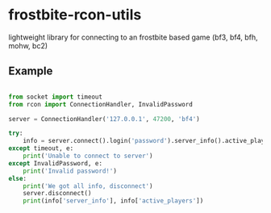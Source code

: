 frostbite-rcon-utils
====================

lightweight library for connecting to an frostbite based game (bf3, bf4, bfh, mohw, bc2)

## Example


`````python

from socket import timeout
from rcon import ConnectionHandler, InvalidPassword

server = ConnectionHandler('127.0.0.1', 47200, 'bf4')

try:
    info = server.connect().login('password').server_info().active_players().data()
except timeout, e:
    print('Unable to connect to server')
except InvalidPassword, e:
    print('Invalid password!')
else:
    print('We got all info, disconnect')
    server.disconnect()
    print(info['server_info'], info['active_players'])

`````
